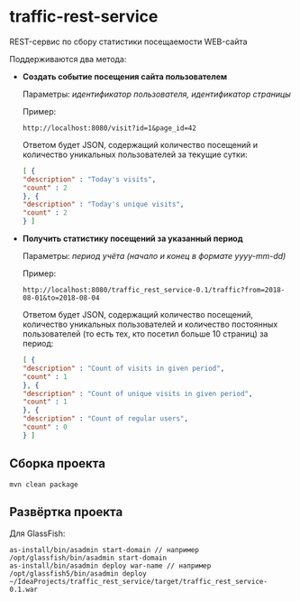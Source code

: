 # traffic-rest-service

REST-сервис по сбору статистики посещаемости WEB-сайта

Поддерживаются два метода:
* **Создать событие посещения сайта пользователем** 

  Параметры: *идентификатор пользователя, идентификатор страницы*
  
  Пример:
  ```http
  http://localhost:8080/visit?id=1&page_id=42
  ```
  Ответом будет JSON, содержащий количество посещений и количество уникальных пользователей за текущие сутки:
  ```json
  [ {
  "description" : "Today's visits",
  "count" : 2
  }, {
  "description" : "Today's unique visits",
  "count" : 2
  } ]
  ```
* **Получить статистику посещений за указанный период**

  Параметры: *период учёта (начало и конец в формате yyyy-mm-dd)*
  
  Пример: 
  ```http
  http://localhost:8080/traffic_rest_service-0.1/traffic?from=2018-08-01&to=2018-08-04
  ```
  
  Ответом будет JSON, содержащий количество посещений, количество уникальных пользователей и 
  количество постоянных пользователей (то есть тех, кто посетил больше 10 страниц) за период:
  ```json
  [ {
  "description" : "Count of visits in given period",
  "count" : 1
  }, {
  "description" : "Count of unique visits in given period",
  "count" : 1
  }, {
  "description" : "Count of regular users",
  "count" : 0
  } ]
  ```
## Сборка проекта

  ```
  mvn clean package
  ```
  
## Развёртка проекта
  Для GlassFish:
  ```
  as-install/bin/asadmin start-domain // например /opt/glassfish/bin/asadmin start-domain
  as-install/bin/asadmin deploy war-name // например /opt/glassfish5/bin/asadmin deploy ~/IdeaProjects/traffic_rest_service/target/traffic_rest_service-0.1.war
  ```
